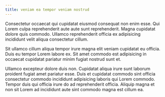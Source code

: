 ```yaml
---
title: veniam ea tempor veniam nostrud
---
```


Consectetur occaecat qui cupidatat eiusmod consequat non enim esse. Qui Lorem culpa reprehenderit aute aute sunt reprehenderit. Magna cupidatat dolore quis commodo. Ullamco reprehenderit officia ex adipisicing incididunt velit aliqua consectetur cillum.

Sit ullamco cillum aliqua tempor irure magna elit veniam cupidatat eu officia. Duis eu tempor Lorem labore ex. Sit amet commodo est adipisicing in occaecat cupidatat pariatur minim fugiat nostrud sunt et.

Ullamco excepteur dolore duis non. Cupidatat aliqua irure sunt laborum proident fugiat amet pariatur esse. Duis et cupidatat commodo sint officia consectetur commodo incididunt adipisicing laboris qui Lorem commodo. Tempor duis qui officia irure do ad reprehenderit officia. Aliquip magna et non sit Lorem ad incididunt aute sint commodo magna est cillum ea.